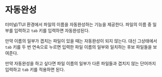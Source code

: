 # 자동완성

터미널/TUI 환경에서 파일의 이름을 자동완성하는 기능을 제공한다.  파일의 이름 중  일부를 입력하고 `tab` 키를 입력하면 자동완성된다. 

만약 이름의 일부가 겹치는 파일이 있을 때는 자동완성이 되지 않는다. 대신 그상태에서 `tab` 키를 두 번 연속으로 누르면 입력한 파일 이름의 일부와 일치하는  후보 파일들을 보여준다. 

만약 자동완성을 하고 싶다면 파일 이름의 일부가 다른 파일들과 겹치지 않는 단어까지 입력하고 `tab` 키를 적용하면 된다.

 
















